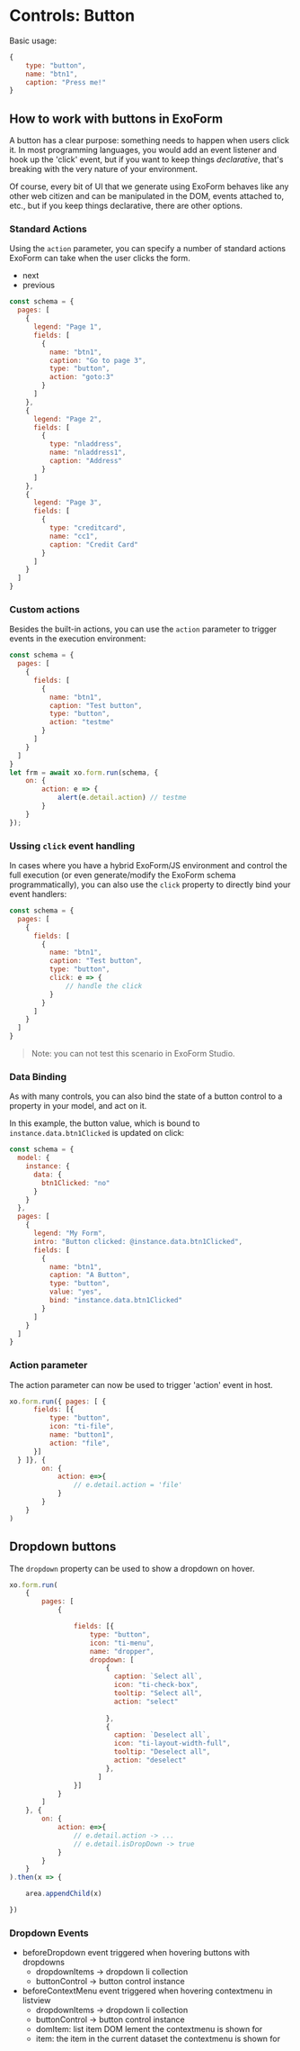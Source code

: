 # Controls: Button

Basic usage:

```js
{
    type: "button",
    name: "btn1",
    caption: "Press me!"
}
```

## How to work with buttons in ExoForm

A button has a clear purpose: something needs to happen when users click it.
In most programming languages, you would add an event listener and hook up the 'click' event, but if you want to keep things *declarative*, that's breaking with the very nature of your environment.

Of course, every bit of UI that we generate using ExoForm behaves like any other web citizen and can be manipulated in the DOM, events attached to, etc., but if you keep things declarative, there are other options.

### Standard Actions

Using the ```action``` parameter, you can specify a number of standard actions ExoForm can take when the user clicks the form.

- next
- previous

```js
const schema = {
  pages: [
    {
      legend: "Page 1",
      fields: [
        {
          name: "btn1",
          caption: "Go to page 3",
          type: "button",
          action: "goto:3"
        }
      ]
    },
    {
      legend: "Page 2",
      fields: [
        {
          type: "nladdress",
          name: "nladdress1",
          caption: "Address"
        }
      ]
    },
    {
      legend: "Page 3",
      fields: [
        {
          type: "creditcard",
          name: "cc1",
          caption: "Credit Card"
        }
      ]
    }
  ]
}
```

### Custom actions

Besides the built-in actions, you can use the ```action``` parameter to trigger events in the execution environment:

```js
const schema = {
  pages: [
    {
      fields: [
        {
          name: "btn1",
          caption: "Test button",
          type: "button",
          action: "testme"
        }
      ]
    }
  ]
}
let frm = await xo.form.run(schema, {
    on: {
        action: e => {
            alert(e.detail.action) // testme
        }
    }
});
```

### Ussing ```click``` event handling

In cases where you have a hybrid ExoForm/JS environment and control the full execution (or even generate/modify the ExoForm schema programmatically), you can also use the ```click``` property to directly bind your event handlers:

```js
const schema = {
  pages: [
    {
      fields: [
        {
          name: "btn1",
          caption: "Test button",
          type: "button",
          click: e => {
              // handle the click
          }
        }
      ]
    }
  ]
}
```

> Note: you can not test this scenario in ExoForm Studio.

### Data Binding

As with many controls, you can also bind the state of a button control to a property in your model, and act on it.

In this example, the button value, which is bound to ```instance.data.btn1Clicked``` is updated on click:


```js
const schema = {
  model: {
    instance: {
      data: {
        btn1Clicked: "no"
      }
    }
  },
  pages: [
    {
      legend: "My Form",
      intro: "Button clicked: @instance.data.btn1Clicked",
      fields: [
        {
          name: "btn1",
          caption: "A Button",
          type: "button",
          value: "yes",
          bind: "instance.data.btn1Clicked"
        }
      ]
    }
  ]
}
```



### Action parameter

The action parameter can now be used to trigger 'action' event in host.

```js
xo.form.run({ pages: [ {
      fields: [{
          type: "button",
          icon: "ti-file",
          name: "button1",
          action: "file",                                        
      }]
  } ]}, {
        on: {
            action: e=>{
                // e.detail.action = 'file'
            }
        }
    }
)
```



## Dropdown buttons

The ```dropdown``` property can be used to show a dropdown on hover.

```js
xo.form.run(
    {
        pages: [
            {

                fields: [{
                    type: "button",
                    icon: "ti-menu",
                    name: "dropper",
                    dropdown: [
                        {
                          caption: `Select all`,
                          icon: "ti-check-box",
                          tooltip: "Select all",
                          action: "select"
                          
                        },
                        {
                          caption: `Deselect all`,
                          icon: "ti-layout-width-full",
                          tooltip: "Deselect all",
                          action: "deselect"
                        },
                      ]
                }]
            }
        ]
    }, {
        on: {
            action: e=>{
                // e.detail.action -> ...
                // e.detail.isDropDown -> true
            }
        }
    }
).then(x => {

    area.appendChild(x)

})
```

### Dropdown Events

- beforeDropdown event triggered when hovering buttons with dropdowns 
  - dropdownItems -> dropdown li collection
  - buttonControl -> button control instance
- beforeContextMenu event triggered when hovering contextmenu in listview
  - dropdownItems -> dropdown li collection
  - buttonControl -> button control instance
  - domItem: list item DOM lement the contextmenu is shown for
  - item: the item in the current dataset the contextmenu is shown for